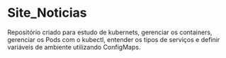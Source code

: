 # Site_Noticias
Repositório criado para estudo de kubernets, gerenciar os containers, gerenciar os Pods com o kubectl, entender os tipos de serviços e definir variáveis de ambiente utilizando ConfigMaps.
